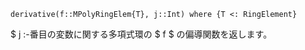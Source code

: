 ```
derivative(f::MPolyRingElem{T}, j::Int) where {T <: RingElement}
```

$ j :-番目の変数に関する多項式環の $ f $ の偏導関数を返します。
